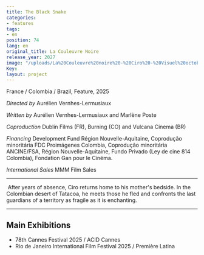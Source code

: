 ```yaml
---
title: The Black Snake
categories:
- features
tags:
- en
position: 74
lang: en
original_title: La Couleuvre Noire
release_year: 2027
image: "/uploads/La%20Couleuvre%20noire%20-%20Ciro%20-%20Visuel%20octobre%202024.jpg"
Key: 
layout: project
---
```


France / Colombia / Brazil, Feature, 2025

*Directed by*
Aurélien Vernhes-Lermusiaux

*Written by*
Aurélien Vernhes-Lermusiaux and Marlène Poste

*Coproduction*
Dublin Films (FR), Burning (CO) and Vulcana Cinema (BR)

*Financing*
Development Fund Région Nouvelle-Aquitaine, Coprodução minoritária FDC Proimágenes Colombia, Coprodução minoritária ANCINE/FSA, Région Nouvelle-Aquitaine, Fundo Privado (Ley de cine 814 Colombia), Fondation Gan pour le Cinéma.

*International Sales*
MMM Film Sales

---
 After years of absence, Ciro returns home to his mother's bedside. In the Colombian desert of Tatacoa, he meets those he fled and confronts the last guardians of a territory as fragile as it is enchanting.

---

## Main Exhibitions

* 78th Cannes Festival 2025 / ACID Cannes
* Rio de Janeiro International Film Festival 2025 / Première Latina